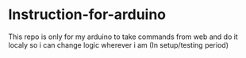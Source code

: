 # Instruction-for-arduino
This repo is only for my arduino to take commands from web and do it localy so i can change logic wherever i am
(In setup/testing period)
